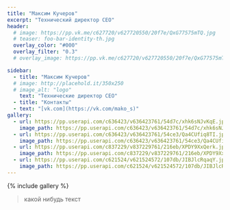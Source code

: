 ```yaml
---
title: "Максим Кучеров"
excerpt: "Технический директор CEO"
header:
  # image: https://pp.vk.me/c627720/v627720550/20f7e/QxG77575mTQ.jpg
  # teaser: foo-bar-identity-th.jpg
  overlay_color: "#000"
  overlay_filter: "0.3"
  # overlay_image: https://pp.vk.me/c627720/v627720550/20f7e/QxG77575mTQ.jpg

sidebar:
  - title: "Максим Кучеров"
  # image: http://placehold.it/350x250
  # image_alt: "logo"
    text: "Технические директор CEO"
  - title: "Контакты"
  - text: "[vk.com](https://vk.com/mako_s)"
gallery:
  - url: https://pp.userapi.com/c636423/v636423761/54d7c/xhk6sNJvKqE.jpg
    image_path: https://pp.userapi.com/c636423/v636423761/54d7c/xhk6sNJvKqE.jpg
  - url: https://pp.userapi.com/c636423/v636423761/54ce3/Qa4CUfiq8TI.jpg
    image_path: https://pp.userapi.com/c636423/v636423761/54ce3/Qa4CUfiq8TI.jpg
  - url: https://pp.userapi.com/c837229/v837229761/216eb/XPDY9XxQerk.jpg
    image_path: https://pp.userapi.com/c837229/v837229761/216eb/XPDY9XxQerk.jpg
  - url: https://pp.userapi.com/c621524/v621524572/107db/JIBJlcRqaqY.jpg
    image_path: https://pp.userapi.com/c621524/v621524572/107db/JIBJlcRqaqY.jpg
---
```




{% include gallery %}

> какой нибудь текст
